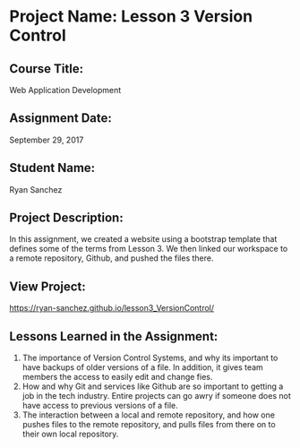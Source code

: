 # Project Name:  Lesson 3 Version Control


## Course Title:
Web Application Development

## Assignment Date:  
September 29, 2017

## Student Name:  
Ryan Sanchez

## Project Description:
In this assignment, we created a website using a bootstrap template that defines some of the terms from Lesson 3. We then linked our workspace to a remote repository, Github, and pushed the files there.

## View Project:
https://ryan-sanchez.github.io/lesson3_VersionControl/

## Lessons Learned in the Assignment:
1. The importance of Version Control Systems, and why its important to have backups of older versions of a file. In addition, it gives team members the access to easily edit and change fies.
2. How and why Git and services like Github are so important to getting a job in the tech industry. Entire projects can go awry if someone does not have access to previous versions of a file.
3. The interaction between a local and remote repository, and how one pushes files to the remote repository, and pulls files from there on to their own local repository. 

